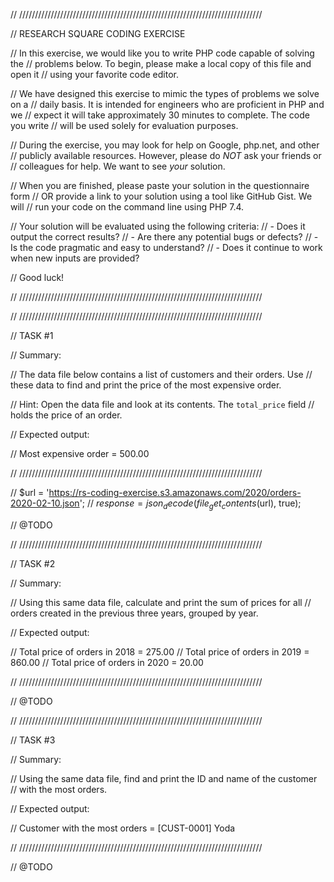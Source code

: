 

// /////////////////////////////////////////////////////////////////////////////

// RESEARCH SQUARE CODING EXERCISE

// In this exercise, we would like you to write PHP code capable of solving the
// problems below. To begin, please make a local copy of this file and open it
// using your favorite code editor.

// We have designed this exercise to mimic the types of problems we solve on a
// daily basis. It is intended for engineers who are proficient in PHP and we
// expect it will take approximately 30 minutes to complete. The code you write
// will be used solely for evaluation purposes.

// During the exercise, you may look for help on Google, php.net, and other
// publicly available resources. However, please do *NOT* ask your friends or
// colleagues for help. We want to see *your* solution.

// When you are finished, please paste your solution in the questionnaire form
// OR provide a link to your solution using a tool like GitHub Gist. We will
// run your code on the command line using PHP 7.4.

// Your solution will be evaluated using the following criteria:
// - Does it output the correct results?
// - Are there any potential bugs or defects?
// - Is the code pragmatic and easy to understand?
// - Does it continue to work when new inputs are provided?

// Good luck!

// /////////////////////////////////////////////////////////////////////////////


// /////////////////////////////////////////////////////////////////////////////

// TASK #1

// Summary:

//   The data file below contains a list of customers and their orders. Use
//   these data to find and print the price of the most expensive order.

//   Hint: Open the data file and look at its contents. The `total_price` field
//   holds the price of an order.

// Expected output:

//   Most expensive order = 500.00

// /////////////////////////////////////////////////////////////////////////////

// $url = 'https://rs-coding-exercise.s3.amazonaws.com/2020/orders-2020-02-10.json';
// $response = json_decode(file_get_contents($url), true);

// @TODO


// /////////////////////////////////////////////////////////////////////////////

// TASK #2

// Summary:

//   Using this same data file, calculate and print the sum of prices for all
//   orders created in the previous three years, grouped by year.

// Expected output:

//   Total price of orders in 2018 = 275.00
//   Total price of orders in 2019 = 860.00
//   Total price of orders in 2020 =  20.00

// /////////////////////////////////////////////////////////////////////////////

// @TODO


// /////////////////////////////////////////////////////////////////////////////

// TASK #3

// Summary:

//   Using the same data file, find and print the ID and name of the customer
//   with the most orders.

// Expected output:

//   Customer with the most orders = [CUST-0001] Yoda

// /////////////////////////////////////////////////////////////////////////////

// @TODO
